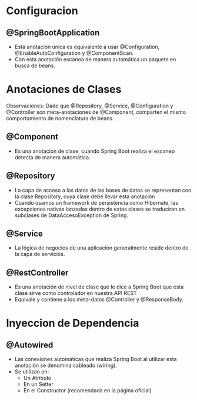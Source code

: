 # Configuracion
## @SpringBootApplication
- Esta anotación única es equivalente a usar @Configuration, @EnableAutoConfiguration y @ComponentScan.
- Con esta anotación escanea de manera automática un paquete en busca de beans.

# Anotaciones de Clases
Observaciones: Dado que @Repository, @Service, @Configuration y @Controller son meta-anotaciones de @Component, comparten el mismo comportamiento de nomenclatura de beans.

## @Component
- Es una anotacion de clase, cuando Spring Boot realiza el escaneo detecta de manera automática.

## @Repository
- La capa de acceso a los datos de las bases de datos se representan con la clase Repository, cuya clase debe llevar esta anotación
- Cuando usamos un framework de persistencia como Hibernate, las excepciones nativas lanzadas dentro de estas clases se traduciran en subclases de DataAccesoException de Spring.

## @Service
- La lógica de negocios de una aplicación generalmente reside dentro de la capa de servicios.

## @RestController
- Es una anotación de nivel de clase que le dice a Spring Boot que esta clase sirve como controlador en nuestra API REST
- Equivale y contiene a los meta-datos @Controller y @ResponseBody.

# Inyeccion de Dependencia
## @Autowired
- Las conexiones automáticas que realiza Spring Boot al utilizar esta anotación se denomina cableado (wiring).
- Se utilizan en:
    - Un Atributo
    - En un Setter
    - En el Constructor (recomendada en la página oficial)